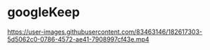 # googleKeep



https://user-images.githubusercontent.com/83463146/182617303-5d5062c0-0786-4572-ae41-7908997cf43e.mp4

